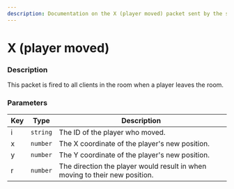 ```yaml
---
description: Documentation on the X (player moved) packet sent by the server to the client.
---
```


# X (player moved)

### Description

This packet is fired to all clients in the room when a player leaves the room.

### Parameters

| Key | Type     | Description                                                                 |
| --- | -------- | --------------------------------------------------------------------------- |
| i   | `string` | The ID of the player who moved.                                             |
| x   | `number` | The X coordinate of the player's new position.                              |
| y   | `number` | The Y coordinate of the player's new position.                              |
| r   | `number` | The direction the player would result in when moving to their new position. |

